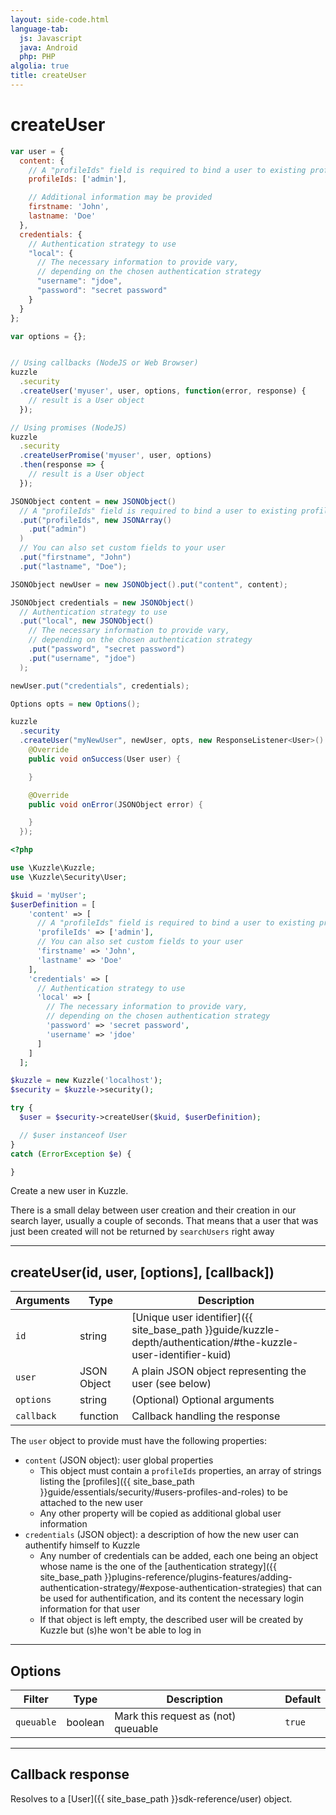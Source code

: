 ```yaml
---
layout: side-code.html
language-tab:
  js: Javascript
  java: Android
  php: PHP
algolia: true
title: createUser
---
```


# createUser

```js
var user = {
  content: {
    // A "profileIds" field is required to bind a user to existing profiles
    profileIds: ['admin'],

    // Additional information may be provided
    firstname: 'John',
    lastname: 'Doe'
  },
  credentials: {
    // Authentication strategy to use
    "local": {
      // The necessary information to provide vary,
      // depending on the chosen authentication strategy
      "username": "jdoe",
      "password": "secret password"
    }
  }
};

var options = {};


// Using callbacks (NodeJS or Web Browser)
kuzzle
  .security
  .createUser('myuser', user, options, function(error, response) {
    // result is a User object
  });

// Using promises (NodeJS)
kuzzle
  .security
  .createUserPromise('myuser', user, options)
  .then(response => {
    // result is a User object
  });
```

```java
JSONObject content = new JSONObject()
  // A "profileIds" field is required to bind a user to existing profiles
  .put("profileIds", new JSONArray()
    .put("admin")
  )
  // You can also set custom fields to your user
  .put("firstname", "John")
  .put("lastname", "Doe");

JSONObject newUser = new JSONObject().put("content", content);

JSONObject credentials = new JSONObject()
  // Authentication strategy to use
  .put("local", new JSONObject()
    // The necessary information to provide vary,
    // depending on the chosen authentication strategy
    .put("password", "secret password")
    .put("username", "jdoe")
  );

newUser.put("credentials", credentials);

Options opts = new Options();

kuzzle
  .security
  .createUser("myNewUser", newUser, opts, new ResponseListener<User>() {
    @Override
    public void onSuccess(User user) {

    }

    @Override
    public void onError(JSONObject error) {

    }
  });
```

```php
<?php

use \Kuzzle\Kuzzle;
use \Kuzzle\Security\User;

$kuid = 'myUser';
$userDefinition = [
    'content' => [
      // A "profileIds" field is required to bind a user to existing profiles
      'profileIds' => ['admin'],
      // You can also set custom fields to your user
      'firstname' => 'John',
      'lastname' => 'Doe'
    ],
    'credentials' => [
      // Authentication strategy to use
      'local' => [
        // The necessary information to provide vary,
        // depending on the chosen authentication strategy
        'password' => 'secret password',
        'username' => 'jdoe'
      ]
    ]
  ];

$kuzzle = new Kuzzle('localhost');
$security = $kuzzle->security();

try {
  $user = $security->createUser($kuid, $userDefinition);

  // $user instanceof User
}
catch (ErrorException $e) {

}
```

Create a new user in Kuzzle.

<aside class="notice">
There is a small delay between user creation and their creation in our search layer, usually a couple of seconds.
That means that a user that was just been created will not be returned by <code>searchUsers</code> right away
</aside>

---

## createUser(id, user, [options], [callback])

| Arguments | Type | Description |
|---------------|---------|----------------------------------------|
| ``id`` | string | [Unique user identifier]({{ site_base_path }}guide/kuzzle-depth/authentication/#the-kuzzle-user-identifier-kuid) |
| ``user`` | JSON Object | A plain JSON object representing the user (see below) |
| ``options`` | string | (Optional) Optional arguments |
| ``callback`` | function | Callback handling the response |


The `user` object to provide must have the following properties:

* `content` (JSON object): user global properties
  * This object must contain a `profileIds` properties, an array of strings listing the [profiles]({{ site_base_path }}guide/essentials/security/#users-profiles-and-roles) to be attached to the new user 
  * Any other property will be copied as additional global user information
* `credentials` (JSON object): a description of how the new user can authentify himself to Kuzzle
  * Any number of credentials can be added, each one being an object whose name is the one of the [authentication strategy]({{ site_base_path }}plugins-reference/plugins-features/adding-authentication-strategy/#expose-authentication-strategies) that can be used for authentification, and its content the necessary login information for that user
  * If that object is left empty, the described user will be created by Kuzzle but (s)he  won't be able to log in

---

## Options

| Filter | Type | Description | Default |
|---------------|---------|----------------------------------------|---------|
| ``queuable`` | boolean | Mark this request as (not) queuable | ``true`` |

---

## Callback response

Resolves to a [User]({{ site_base_path }}sdk-reference/user) object.
